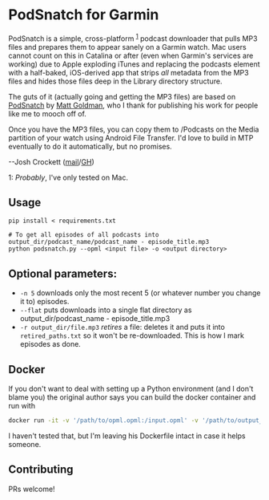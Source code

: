 # PodSnatch for Garmin

PodSnatch is a simple, cross-platform
<sup>[1](#footnote2)</sup> podcast downloader that pulls MP3 files and prepares them to appear
sanely on a Garmin watch.  Mac users cannot count on this in Catalina or after
(even when Garmin's services are working) due to Apple exploding iTunes and replacing the
podcasts element with a half-baked, iOS-derived app that strips *all* metadata from the
MP3 files and hides those files deep in the Library directory structure.

The guts of it (actually going and getting the MP3 files) 
are based on [PodSnatch](https://github.com/robotmlg/podsnatch) by [Matt 
Goldman](https://github.com/robotmlg), who I thank for publishing his work for people 
like me to mooch off of.

Once you have the MP3 files, you can copy them to /Podcasts on the Media partition 
of your watch using Android File Transfer. I'd love to build in MTP eventually to do it 
automatically, but no promises.

--Josh Crockett ([mail](mailto:josh.crockett@gmail.com)/[GH](https://github.com/joshcvt))

<a name="footnote2">1</a>: *Probably*, I've only tested on Mac.

## Usage
```# First time
pip install < requirements.txt

# To get all episodes of all podcasts into output_dir/podcast_name/podcast_name - episode_title.mp3
python podsnatch.py --opml <input file> -o <output directory>
```

## Optional parameters: 

* `-n 5` downloads only the most recent 5 (or whatever number you change 
it to) episodes.
* `--flat` puts downloads into a single flat directory as output_dir/podcast_name - episode_title.mp3
* `-r output_dir/file.mp3` *retires* a file: deletes it and puts it into `retired_paths.txt` so it won't be re-downloaded. This is how I mark episodes as done.

## Docker

If you don't want to deal with setting up a Python environment (and I don't blame you)
the original author says you can build the docker container and run with

```bash
docker run -it -v '/path/to/opml.opml:/input.opml' -v '/path/to/output_dir:/output' podsnatch
```

I haven't tested that, but I'm leaving his Dockerfile intact in case it helps someone.

## Contributing
PRs welcome!
